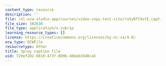 ```yaml
---
content_type: resource
description: ''
file: /ol-ocw-studio-app/courses/video-copy-test-site/ra5yBfC9ztE_captions.vtt
file_size: 102630
file_type: application/x-subrip
learning_resource_types: []
license: https://creativecommons.org/licenses/by-nc-sa/4.0/
ocw_type: OCWFile
resourcetype: Other
title: 3play caption file
uid: 729ef202-0810-473f-809b-48beb3d40ca5
---
```

